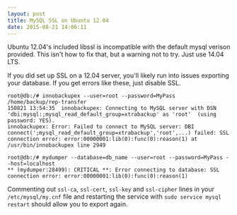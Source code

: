 ```yaml
---
layout: post
title: MySQL SSL on Ubuntu 12.04
date: 2015-08-21 14:06:11
---
```

Ubuntu 12.04's included libssl is incompatible with the default mysql verison provided. This isn't how to fix that, but a warning not to try. Just use 14.04 LTS.

If you did set up SSL on a 12.04 server, you'll likely run into issues exporting your database. If you get errors like these, just disable SSL.

```
root@db:/# innobackupex --user=root --password=MyPass /home/backup/rep-transfer
150821 13:54:35  innobackupex: Connecting to MySQL server with DSN 'dbi:mysql:;mysql_read_default_group=xtrabackup' as 'root'  (using password: YES).
innobackupex: Error: Failed to connect to MySQL server: DBI connect(';mysql_read_default_group=xtrabackup','root',...) failed: SSL connection error: error:00000001:lib(0):func(0):reason(1) at /usr/bin/innobackupex line 2949

root@db:/# mydumper --database=db_name --user=root --password=MyPass --host=localhost
** (mydumper:28499): CRITICAL **: Error connecting to database: SSL connection error: error:00000001:lib(0):func(0):reason(1)
```

Commenting out `ssl-ca`, `ssl-cert`, `ssl-key` and `ssl-cipher` lines in your `/etc/mysql/my.cnf` file and restarting the service with `sudo service mysql restart` should allow you to export again.
